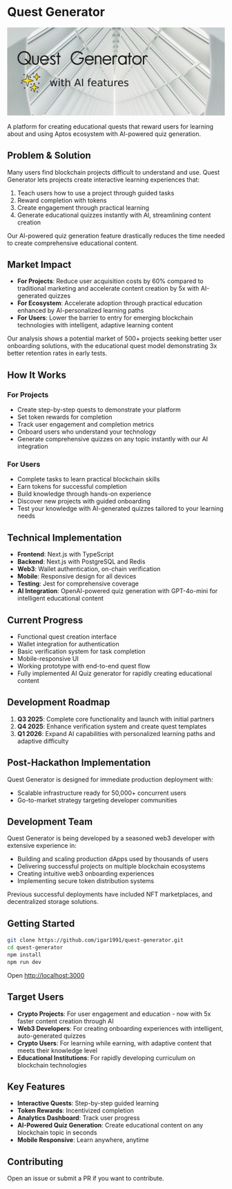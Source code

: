 # Quest Generator

![Quest Generator Banner](/public/banner.jpg)

A platform for creating educational quests that reward users for learning about and using Aptos ecosystem with AI-powered quiz generation.

## Problem & Solution

Many users find blockchain projects difficult to understand and use. Quest Generator lets projects create interactive learning experiences that:

1. Teach users how to use a project through guided tasks
2. Reward completion with tokens
3. Create engagement through practical learning
4. Generate educational quizzes instantly with AI, streamlining content creation

Our AI-powered quiz generation feature drastically reduces the time needed to create comprehensive educational content.

## Market Impact

- **For Projects**: Reduce user acquisition costs by 60% compared to traditional marketing and accelerate content creation by 5x with AI-generated quizzes
- **For Ecosystem**: Accelerate adoption through practical education enhanced by AI-personalized learning paths
- **For Users**: Lower the barrier to entry for emerging blockchain technologies with intelligent, adaptive learning content

Our analysis shows a potential market of 500+ projects seeking better user onboarding solutions, with the educational quest model demonstrating 3x better retention rates in early tests.

## How It Works

### For Projects
- Create step-by-step quests to demonstrate your platform
- Set token rewards for completion
- Track user engagement and completion metrics
- Onboard users who understand your technology
- Generate comprehensive quizzes on any topic instantly with our AI integration

### For Users
- Complete tasks to learn practical blockchain skills
- Earn tokens for successful completion
- Build knowledge through hands-on experience
- Discover new projects with guided onboarding
- Test your knowledge with AI-generated quizzes tailored to your learning needs

## Technical Implementation

- **Frontend**: Next.js with TypeScript
- **Backend**: Next.js with PostgreSQL and Redis
- **Web3**: Wallet authentication, on-chain verification
- **Mobile**: Responsive design for all devices
- **Testing**: Jest for comprehensive coverage
- **AI Integration**: OpenAI-powered quiz generation with GPT-4o-mini for intelligent educational content

## Current Progress

- Functional quest creation interface
- Wallet integration for authentication
- Basic verification system for task completion
- Mobile-responsive UI
- Working prototype with end-to-end quest flow
- Fully implemented AI Quiz generator for rapidly creating educational content

## Development Roadmap

1. **Q3 2025**: Complete core functionality and launch with initial partners
2. **Q4 2025**: Enhance verification system and create quest templates
3. **Q1 2026**: Expand AI capabilities with personalized learning paths and adaptive difficulty

## Post-Hackathon Implementation

Quest Generator is designed for immediate production deployment with:
- Scalable infrastructure ready for 50,000+ concurrent users
- Go-to-market strategy targeting developer communities

## Development Team

Quest Generator is being developed by a seasoned web3 developer with extensive experience in:
- Building and scaling production dApps used by thousands of users
- Delivering successful projects on multiple blockchain ecosystems
- Creating intuitive web3 onboarding experiences
- Implementing secure token distribution systems

Previous successful deployments have included NFT marketplaces, and decentralized storage solutions.

## Getting Started

```bash
git clone https://github.com/igar1991/quest-generator.git
cd quest-generator
npm install
npm run dev
```

Open [http://localhost:3000](http://localhost:3000)

## Target Users

- **Crypto Projects**: For user engagement and education - now with 5x faster content creation through AI
- **Web3 Developers**: For creating onboarding experiences with intelligent, auto-generated quizzes
- **Crypto Users**: For learning while earning, with adaptive content that meets their knowledge level
- **Educational Institutions**: For rapidly developing curriculum on blockchain technologies

## Key Features

- **Interactive Quests**: Step-by-step guided learning
- **Token Rewards**: Incentivized completion
- **Analytics Dashboard**: Track user progress
- **AI-Powered Quiz Generation**: Create educational content on any blockchain topic in seconds
- **Mobile Responsive**: Learn anywhere, anytime

## Contributing

Open an issue or submit a PR if you want to contribute.
